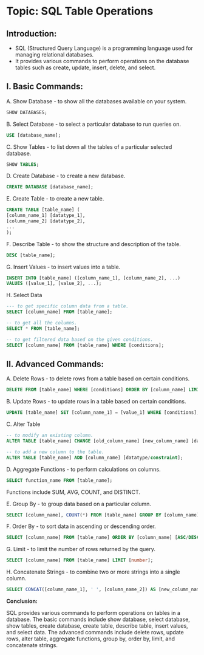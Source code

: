 # Topic: SQL Table Operations

## Introduction:

- SQL (Structured Query Language) is a programming language used for managing relational databases.
- It provides various commands to perform operations on the database tables such as create, update, insert, delete, and select.

## I. Basic Commands:

A. Show Database - to show all the databases available on your system.
```sql
SHOW DATABASES;
```

B. Select Database - to select a particular database to run queries on.
```sql
USE [database_name];
```

C. Show Tables - to list down all the tables of a particular selected database.
```sql
SHOW TABLES;
```

D. Create Database - to create a new database.
```sql
CREATE DATABASE [database_name];
```

E. Create Table - to create a new table.
```sql
CREATE TABLE [table_name] (
[column_name_1] [datatype_1],
[column_name_2] [datatype_2],
...
); 
```

F. Describe Table - to show the structure and description of the table.
```sql
DESC [table_name];
```


G. Insert Values - to insert values into a table.
```sql
INSERT INTO [table_name] ([column_name_1], [column_name_2], ...)
VALUES ([value_1], [value_2], ...); 
```

H. Select Data

```sql
--- to get specific column data from a table.
SELECT [column_name] FROM [table_name]; 

-- to get all the columns.
SELECT * FROM [table_name]; 

-- to get filtered data based on the given conditions.
SELECT [column_name] FROM [table_name] WHERE [conditions]; 
```

## II. Advanced Commands:

A. Delete Rows - to delete rows from a table based on certain conditions.

```sql
DELETE FROM [table_name] WHERE [conditions] ORDER BY [column_name] LIMIT [number]; 
```


B. Update Rows - to update rows in a table based on certain conditions.
```sql
UPDATE [table_name] SET [column_name_1] = [value_1] WHERE [conditions];
```


C. Alter Table 
```sql
-- to modify an existing column.
ALTER TABLE [table_name] CHANGE [old_column_name] [new_column_name] [datatype/constraint]; 

-- to add a new column to the table.
ALTER TABLE [table_name] ADD [column_name] [datatype/constraint]; 
```

D. Aggregate Functions - to perform calculations on columns.
```sql
SELECT function_name FROM [table_name];
```

Functions include SUM, AVG, COUNT, and DISTINCT.

E. Group By - to group data based on a particular column.

```sql
SELECT [column_name], COUNT(*) FROM [table_name] GROUP BY [column_name]; 
```

F. Order By - to sort data in ascending or descending order.
```sql
SELECT [column_name] FROM [table_name] ORDER BY [column_name] [ASC/DESC]; 
```

G. Limit - to limit the number of rows returned by the query.
```sql
SELECT [column_name] FROM [table_name] LIMIT [number]; 
```

H. Concatenate Strings - to combine two or more strings into a single column.
```sql
SELECT CONCAT([column_name_1], ' ', [column_name_2]) AS [new_column_name] FROM [table_name]; 
```

**Conclusion:**

SQL provides various commands to perform operations on tables in a database.
The basic commands include show database, select database, show tables, create database, create table, describe table, insert values, and select data.
The advanced commands include delete rows, update rows, alter table, aggregate functions, group by, order by, limit, and concatenate strings.